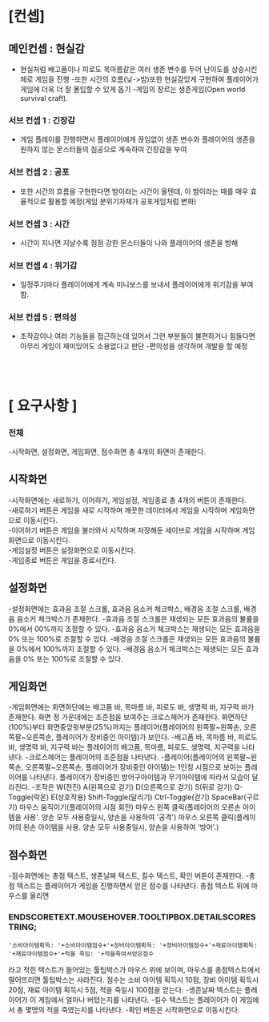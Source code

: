 # [컨셉]
## 메인컨셉 : 현실감
- 현실처럼 배고픔이나 피로도 목마름같은 여러 생존 변수를 두어
난이도를 상승시킨체로 게임을 진행
-또한 시간의 흐름(낮->밤)또한 현실감있게 구현하여 플레이어가
게임에 더욱 더 잘 몰입할 수 있게 돕기
-게임의 장르는 생존게임(Open world survival craft).

### 서브 컨셉 1 : 긴장감
- 게임 플레이를 진행하면서 플레이어에게 끊임없이 생존 변수와
플레이어의 생존을 원하지 않는 몬스터들의 침공으로 계속하여
긴장감을 부여

### 서브 컨셉 2 : 공포
- 또한 시간의 흐름을 구현한다면 밤이라는 시간이 올텐데, 이
밤이라는 때를 매우 효율적으로 활용할 예정(게임 분위기자체가
공포게임처럼 변화)

### 서브 컨셉 3 : 시간
- 시간이 지나면 지날수록 점점 강한 몬스터들이 나와 플레이어의
생존을 방해

### 서브 컨셉 4 : 위기감
- 일정주기마다 플레이어에게 계속 미니보스를 보내서
플레이어에게 위기감을 부여함.

### 서브 컨셉 5 : 편의성
- 조작감이나 여러 기능들을 접근하는데 있어서 그런 부분들이
불편하거나 힘들다면 아무리 게임이 재미있어도 소용없다고
판단
-편의성을 생각하며 개발을 할 예정


<br><br>
# [ 요구사항 ]

### 전체
-시작화면, 설정화면, 게임화면, 점수화면 총 4개의 화면이 존재한다.

## 시작화면
-시작화면에는 새로하기, 이어하기, 게임설정, 게임종료 총 4개의 버튼이 존재한다.<br />
-새로하기 버튼은 게임을 새로 시작하며 깨끗한 데이터에서 게임을 시작하며 게임화면으로 이동시킨다.<br/>
-이어하기 버튼은 게임을 불러와서 시작하며 저장해둔 세이브로 게임을 시작하며 게임화면으로 이동시킨다.<br/>
-게임설정 버튼은 설정화면으로 이동시킨다.<br/>
-게임종료 버튼은 게임을 종료시킨다.<br/>

## 설정화면
-설정화면에는 효과음 조절 스크롤, 효과음 음소커 체크박스, 배경음 조절 스크롤, 배경음 음소커 체크박스가 존재한다.
-효과음 조절 스크롤은 재생되는 모든 효과음의 불륨을 0%에서 00%까지 조절할 수 있다.
-효과음 음소거 체크박스는 재생되는 모든 효과음을 0% 또는 100%로 조절할 수 있다.
-배경음 조절 스크롤은 재생되는 모든 효과음의 불륨을 0%에서 100%까지 조절할 수 있다.
-배경음 음소거 체크박스는 재생되는 모든 효과음을 0% 또는 100%로 조절할 수 있다.

## 게임화면
-게임화면에는 화면하단에는 배고픔 바, 목마름 바, 피로도 바, 생명력 바, 지구력 바가 존재한다. 화면 정 가운데에는 조준점을 보여주는 크로스헤어가 존재한다. 화면하단(100%)부터 화면중앙윗부분(25%)까지는 플레이어(플레이어의 왼쪽팔~왼쪽손, 오른쪽팔~오른쪽손, 플레이어가 장비중인 아이템)가 보인다.
-배고픔 바, 목마름 바, 피로도 바, 생명력 바, 지구력 바는 플레이어의 배고픔, 목마름, 피로도, 생명력, 지구력을 나타낸다.
-크로스헤어는 플레이어의 조준점을 나타낸다.
-플레이어(플레이어의 왼쪽팔~왼쪽손, 오른쪽팔~오른쪽손, 플레이어가 장비중인 아이템)는 1인칭 시점으로 보이는 플레이어를 나타낸다. 플레이어가 장비중인 방어구아이템과 무기아이템에 따라서 모습이 달라진다.
-조작은 W(전진) A(왼쪽으로 걷기) D(오른쪽으로 걷기) S(뒤로 걷기) Q-Toggle(락온) E(상호작용) Shift-Toggle(달리기) Ctrl-Toggle(걷기) SpaceBar(구르기) 마우스 움직이기(플레이어의 시점 회전) 마우스 왼쪽 클릭(플레이어의 오른손 아이템을 사용'. 양손 모두 사용중일시, 양손을 사용하여 '공격') 마우스 오른쪽 클릭(플레이어의 왼손 아이템을 사용. 양손 모두 사용중일시, 양손을 사용하여 '방어'.)

## 점수화면
-점수화면에는 총점 텍스트, 생존날짜 텍스트, 킬수 텍스트, 확인 버튼이 존재한다.
-총점 텍스트는 플레이어가 게임을 진행하면서 얻은 점수를 나타낸다. 총점 텍스트 위에 마우스를 올리면 

### ENDSCORETEXT.MOUSEHOVER.TOOLTIPBOX.DETAILSCORESTRING;
``` '소비아이템획득: '+소비아이템점수+'+장비아이템획득: '+장비아이템점수+'+재료아이템획득: '+재료아이템점수+'+적을 죽임: '+적을죽여서얻은점수 ```

라고 적힌 텍스트가 들어있는 툴팁박스가 마우스 위에 보이며, 마우스를 총점텍스트에서 떨어뜨리면 툴팁박스는 사라진다. 점수는 소비 아이템 획득시 10점, 장비 아이템 획득시 20점, 재료 아이템 획득시 5점, 적을 죽일시 100점을 얻는다.
-생존날짜 텍스트는 플레이어가 이 게임에서 얼마나 버텼는지를 나타낸다.
-킬수 텍스트는 플레이어가 이 게임에서 총 몇명의 적을 죽였는지를 나타낸다.
-확인 버튼은 시작화면으로 이동시킨다.
